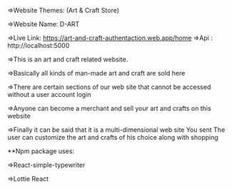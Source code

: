 =>Website Themes: (Art & Craft Store)

=>Website Name: D-ART

=>Live Link: https://art-and-craft-authentaction.web.app/home
=>Api : http://localhost:5000

=>This is an art and craft related website.

=>Basically all kinds of man-made art and craft are sold here

=>There are certain sections of our web site that cannot be accessed without a user account login

=>Anyone can become a merchant and sell your art and crafts on this website

=>Finally it can be said that it is a multi-dimensional web site
You sent
The user can customize the art and crafts of his choice along with shopping



**Npm package uses:

=>React-simple-typewriter

=>Lottie React